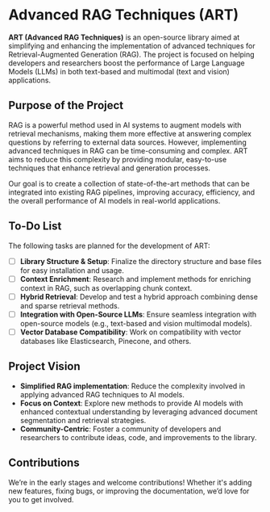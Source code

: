 
# **Advanced RAG Techniques (ART)**

**ART (Advanced RAG Techniques)** is an open-source library aimed at simplifying and enhancing the implementation of advanced techniques for Retrieval-Augmented Generation (RAG). The project is focused on helping developers and researchers boost the performance of Large Language Models (LLMs) in both text-based and multimodal (text and vision) applications.

## **Purpose of the Project**

RAG is a powerful method used in AI systems to augment models with retrieval mechanisms, making them more effective at answering complex questions by referring to external data sources. However, implementing advanced techniques in RAG can be time-consuming and complex. ART aims to reduce this complexity by providing modular, easy-to-use techniques that enhance retrieval and generation processes.

Our goal is to create a collection of state-of-the-art methods that can be integrated into existing RAG pipelines, improving accuracy, efficiency, and the overall performance of AI models in real-world applications.

## **To-Do List**

The following tasks are planned for the development of ART:

- [ ] **Library Structure & Setup**: Finalize the directory structure and base files for easy installation and usage.
- [ ] **Context Enrichment**: Research and implement methods for enriching context in RAG, such as overlapping chunk context.
- [ ] **Hybrid Retrieval**: Develop and test a hybrid approach combining dense and sparse retrieval methods.
- [ ] **Integration with Open-Source LLMs**: Ensure seamless integration with open-source models (e.g., text-based and vision multimodal models).
- [ ] **Vector Database Compatibility**: Work on compatibility with vector databases like Elasticsearch, Pinecone, and others.

## **Project Vision**

- **Simplified RAG implementation**: Reduce the complexity involved in applying advanced RAG techniques to AI models.
- **Focus on Context**: Explore new methods to provide AI models with enhanced contextual understanding by leveraging advanced document segmentation and retrieval strategies.
- **Community-Centric**: Foster a community of developers and researchers to contribute ideas, code, and improvements to the library.

## **Contributions**

We’re in the early stages and welcome contributions! Whether it's adding new features, fixing bugs, or improving the documentation, we’d love for you to get involved.
